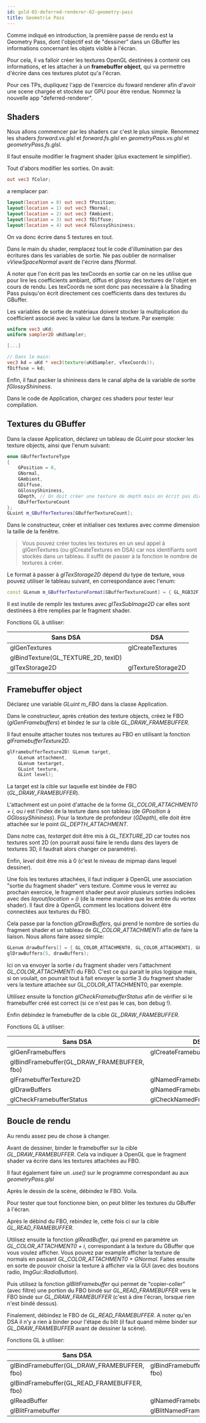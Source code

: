 ```yaml
---
id: gold-03-deferred-renderer-02-geometry-pass
title: Geometrie Pass
---
```


Comme indiqué en introduction, la première passe de rendu est la Geometry Pass, dont l'objectif est de "dessiner" dans un GBuffer les informations concernant les objets visible à l'écran.

Pour cela, il va falloir créer les textures OpenGL destinées à contenir ces informations, et les attacher à un **framebuffer object**, qui va permettre d'écrire dans ces textures plutot qu'a l'écran.

Pour ces TPs, dupliquez l'app de l'exercice du foward renderer afin d'avoir une scene chargée et stockée sur GPU pour être rendue.
Nommez la nouvelle app "deferred-renderer".

## Shaders

Nous allons commencer par les shaders car c'est le plus simple.
Renommez les shaders *forward.vs.glsl* et *forward.fs.glsl* en *geometryPass.vs.glsl* et *geometryPass.fs.glsl*.

Il faut ensuite modifier le fragment shader (plus exactement le simplifier).

Tout d'abors modifier les sorties. On avait:

```glsl
out vec3 fColor;
```

a remplacer par:

```glsl
layout(location = 0) out vec3 fPosition;
layout(location = 1) out vec3 fNormal;
layout(location = 2) out vec3 fAmbient;
layout(location = 3) out vec3 fDiffuse;
layout(location = 4) out vec4 fGlossyShininess;
```

On va donc écrire dans 5 textures en tout.

Dans le main du shader, remplacez tout le code d'illumination par des écritures dans les variables de sortie. Ne pas oublier de normaliser *vViewSpaceNormal* avant de l'écrire dans *fNormal*.

A noter que l'on écrit pas les texCoords en sortie car on ne les utilise que pour lire les coefficients ambiant, diffus et glossy des textures de l'objet en cours de rendu. Les texCoords ne sont donc pas necessaire à la Shading Pass puisqu'on écrit directement ces coefficients dans des textures du GBuffer.

Les variables de sortie de matériaux doivent stocker la multiplication du coefficient associé avec la valeur lue dans la texture. Par exemple:

```glsl
uniform vec3 uKd;
uniform sampler2D uKdSampler;

[...]

// Dans le main:
vec3 kd = uKd * vec3(texture(uKdSampler, vTexCoords));
fDiffuse = kd;
```

Enfin, il faut packer la shininess dans le canal alpha de la variable de sortie *fGlossyShininess*.

Dans le code de Application, chargez ces shaders pour tester leur compilation.

## Textures du GBuffer

Dans la classe Application, déclarez un tableau de *GLuint* pour stocker les texture objects, ainsi que l'enum suivant:

```cpp
enum GBufferTextureType
{
    GPosition = 0,
    GNormal,
    GAmbient,
    GDiffuse,
    GGlossyShininess,
    GDepth, // On doit créer une texture de depth mais on écrit pas directement dedans dans le FS. OpenGL le fait pour nous (et l'utilise).
    GBufferTextureCount
};
GLuint m_GBufferTextures[GBufferTextureCount];
```

Dans le constructeur, créer et initialiser ces textures avec comme dimension la taille de la fenêtre.

> Vous pouvez créer toutes les textures en un seul appel à glGenTextures (ou glCreateTextures en DSA) car nos identifiants sont stockés dans un tableau. Il suffit de passer à la fonction le nombre de textures à créer.

Le format à passer à *glTexStorage2D* dépend du type de texture, vous pouvez utiliser le tableau suivant, en correspondance avec l'enum:

```cpp
const GLenum m_GBufferTextureFormat[GBufferTextureCount] = { GL_RGB32F, GL_RGB32F, GL_RGB32F, GL_RGB32F, GL_RGBA32F, GL_DEPTH_COMPONENT32F };
```

Il est inutile de remplir les textures avec *glTexSubImage2D* car elles sont destinées à être remplies par le fragment shader.

Fonctions GL à utiliser:

| Sans DSA                             | DSA |
| ------------------------------------ | ----------- |
| glGenTextures                         | glCreateTextures |
| glBindTexture(GL_TEXTURE_2D, texID) | |
| glTexStorage2D                    | glTextureStorage2D |

## Framebuffer object

Déclarez une variable *GLuint m_FBO* dans la classe Application.

Dans le constructeur, après création des texture objects, créez le FBO (*glGenFramebuffers*) et bindez le sur la cible *GL_DRAW_FRAMEBUFFER*.

Il faut ensuite attacher toutes nos textures au FBO en utilisant la fonction *glFramebufferTexture2D*.

```cpp
glFramebufferTexture2D( GLenum target,
    GLenum attachment,
    GLenum textarget,
    GLuint texture,
    GLint level);
```

La target est la cible sur laquelle est bindée de FBO (*GL_DRAW_FRAMEBUFFER*).

L'attachment est un point d'attache de la forme *GL_COLOR_ATTACHMENT0 + i*, ou *i* est l'index de la texture dans son tableau (de *GPosition* à *GGlossyShininess*).
Pour la texture de profondeur (*GDepth*), elle doit être attachée sur le point *GL_DEPTH_ATTACHMENT*.

Dans notre cas, *textarget* doit être mis à *GL_TEXTURE_2D* car toutes nos textures sont 2D (on pourrait aussi faire le rendu dans des layers de textures 3D, il faudrait alors changer ce paramètre).

Enfin, *level* doit être mis à 0 (c'est le niveau de mipmap dans lequel dessiner).

Une fois les textures attachées, il faut indiquer à OpenGL une association "sortie du fragment shader" vers texture.
Comme vous le verrez au prochain exercice, le fragment shader peut avoir plusieurs sorties indicées avec des *layout(location = i)* (de la meme manière que les entrée du vertex shader).
Il faut dire à OpenGL comment les locations doivent être connectées aux textures du FBO.

Cela passe par la fonction *glDrawBuffers*, qui prend le nombre de sorties du fragment shader et un tableau de *GL_COLOR_ATTACHMENTi* afin de faire la liaison. Nous allons faire assez simple:

```cpp
GLenum drawBuffers[] = { GL_COLOR_ATTACHMENT0, GL_COLOR_ATTACHMENT1, GL_COLOR_ATTACHMENT2, GL_COLOR_ATTACHMENT3, GL_COLOR_ATTACHMENT4 };
glDrawBuffers(5, drawBuffers);
```

Ici on va envoyer la sortie *i* du fragment shader vers l'attachment *GL_COLOR_ATTACHMENTi* du FBO.
C'est ce qui parait le plus logique mais, si on voulait, on pourrait tout à fait envoyer la sortie 3 du fragment shader vers la texture attachée sur GL_COLOR_ATTACHMENT0, par exemple.

Utilisez ensuite la fonction *glCheckFramebufferStatus* afin de vérifier si le framebuffer créé est correct (si ce n'est pas le cas, bon debug !).

Enfin débindez le framebuffer de la cible *GL_DRAW_FRAMEBUFFER*.

Fonctions GL à utiliser:

| Sans DSA                             | DSA |
| ------------------------------------ | ----------- |
| glGenFramebuffers                         | glCreateFramebuffers |
| glBindFramebuffer(GL_DRAW_FRAMEBUFFER, fbo) | |
| glFramebufferTexture2D                    | glNamedFramebufferTexture |
| glDrawBuffers | glNamedFramebufferDrawBuffers |
| glCheckFramebufferStatus | glCheckNamedFramebufferStatus |

## Boucle de rendu

Au rendu assez peu de chose à changer.

Avant de dessiner, binder le framebuffer sur la cible *GL_DRAW_FRAMEBUFFER*. Cela va indiquer à OpenGL que le fragment shader va écrire dans les textures attachées au FBO.

Il faut également faire un *.use()* sur le programme correspondant au aux *geometryPass.glsl*

Après le dessin de la scène, débindez le FBO. Voila.

Pour tester que tout fonctionne bien, on peut blitter les textures du GBuffer à l'écran.

Après le débind du FBO, rebindez le, cette fois ci sur la cible *GL_READ_FRAMEBUFFER*.

Utilisez ensuite la fonction *glReadBuffer*, qui prend en paramètre un *GL_COLOR_ATTACHMENT0 + i*, correspondant à la texture du GBuffer que vous voulez afficher. Vous pouvez par example afficher la texture de normals en passant *GL_COLOR_ATTACHMENT0 + GNormal*. Faites ensuite en sorte de pouvoir choisir la texture à afficher via la GUI (avec des boutons radio, *ImgGui::RadioButton*).

Puis utilisez la fonction *glBlitFramebuffer* qui permet de "copier-coller" (avec filtre) une portion du FBO bindé sur *GL_READ_FRAMEBUFFER* vers le FBO bindé sur *GL_DRAW_FRAMEBUFFER* (c'est à dire l'écran, lorsque rien n'est bindé dessus).

Finalement, débindez le FBO de *GL_READ_FRAMEBUFFER*. A noter qu'en DSA il n'y a rien à binder pour l'étape du blit (il faut quand même binder sur *GL_DRAW_FRAMEBUFFER* avant de dessiner la scène).

Fonctions GL à utiliser:

| Sans DSA                             | DSA |
| ------------------------------------ | ----------- |
| glBindFramebuffer(GL_DRAW_FRAMEBUFFER, fbo) | glBindFramebuffer(GL_DRAW_FRAMEBUFFER, fbo) |
| glBindFramebuffer(GL_READ_FRAMEBUFFER, fbo)  |  |
| glReadBuffer | glNamedFramebufferReadBuffer |
| glBlitFramebuffer | glBlitNamedFramebuffer |
